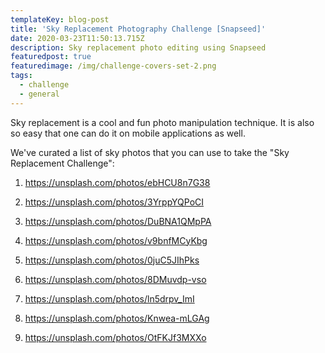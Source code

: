 ```yaml
---
templateKey: blog-post
title: 'Sky Replacement Photography Challenge [Snapseed]'
date: 2020-03-23T11:50:13.715Z
description: Sky replacement photo editing using Snapseed
featuredpost: true
featuredimage: /img/challenge-covers-set-2.png
tags:
  - challenge
  - general
---
```

Sky replacement is a cool and fun photo manipulation technique. It is also so easy that one can do it on mobile applications as well.

We've curated a list of sky photos that you can use to take the "Sky Replacement Challenge":


1. https://unsplash.com/photos/ebHCU8n7G38

2. https://unsplash.com/photos/3YrppYQPoCI

3. https://unsplash.com/photos/DuBNA1QMpPA

4. https://unsplash.com/photos/v9bnfMCyKbg

5. https://unsplash.com/photos/0juC5JIhPks

6. https://unsplash.com/photos/8DMuvdp-vso

7. https://unsplash.com/photos/ln5drpv_ImI

8. https://unsplash.com/photos/Knwea-mLGAg

9. https://unsplash.com/photos/OtFKJf3MXXo
